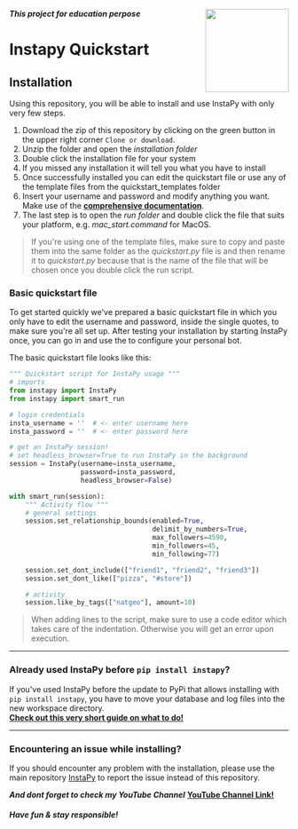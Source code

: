 *****This project for education perpose*****
<img src="https://i.imgur.com/sJzfZsL.jpg" width="150" align="right">

# Instapy Quickstart

## Installation
Using this repository, you will be able to install and use InstaPy with only very few steps.

1. Download the zip of this repository by clicking on the green button in the upper right corner `Clone or download`.
1. Unzip the folder and open the _installation folder_
1. Double click the installation file for your system
1. If you missed any installation it will tell you what you have to install
1. Once successfully installed you can edit the quickstart file or use any of the template files from the quickstart_templates folder
1. Insert your username and password and modify anything you want. Make use of the **[comprehensive documentation](https://github.com/ShubhamMShroff/Instagram_Bot/blob/main/Setup.py)**.
1. The last step is to open the _run folder_ and double click the file that suits your platform, e.g. _mac_start.command_ for MacOS. 

> If you're using one of the template files, make sure to copy and paste them into the same folder as the _quickstart.py_ file is and then rename it to _quickstart.py_ because that is the name of the file that will be chosen once you double click the run script. 


### Basic quickstart file 
To get started quickly we've prepared a basic quickstart file in which you only have to edit the username and password, inside the single quotes, to make sure you're all set up.
After testing your installation by starting InstaPy once, you can go in and use the  to configure your personal bot.

The basic quickstart file looks like this:
```python
""" Quickstart script for InstaPy usage """
# imports
from instapy import InstaPy
from instapy import smart_run

# login credentials
insta_username = ''  # <- enter username here
insta_password = ''  # <- enter password here

# get an InstaPy session!
# set headless_browser=True to run InstaPy in the background
session = InstaPy(username=insta_username,
                  password=insta_password,
                  headless_browser=False)

with smart_run(session):
    """ Activity flow """
    # general settings
    session.set_relationship_bounds(enabled=True,
                                    delimit_by_numbers=True,
                                    max_followers=4590,
                                    min_followers=45,
                                    min_following=77)

    session.set_dont_include(["friend1", "friend2", "friend3"])
    session.set_dont_like(["pizza", "#store"])

    # activity
    session.like_by_tags(["natgeo"], amount=10)
```

> When adding lines to the script, make sure to use a code editor which takes care of the indentation. Otherwise you will get an error upon execution.

---

### Already used InstaPy before `pip install instapy`?
If you've used InstaPy before the update to PyPi that allows installing with `pip install instapy`, you have to move your database and log files into the new workspace directory.   
[**Check out this very short guide on what to do!**](https://github.com/ShubhamMShroff)

---

### Encountering an issue while installing?
If you should encounter any problem with the installation, please use the main repository [InstaPy](https://github.com/ShubhamMShroff/Instagram_Bot) to report the issue instead of this repository.

*****And dont forget to check my YouTube Channel*****
[**YouTube Channel Link!**](https://www.youtube.com/channel/UCpLYsj7C3Q3BxRUqp149L4Q)

##### Have fun & stay responsible!
